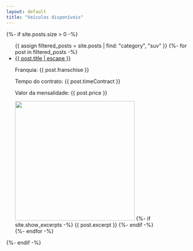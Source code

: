 ```yaml
---
layout: default
title: "Veículos disponíveis"
---
```


{%- if site.posts.size > 0 -%}
  <ul class="post-list">
    {{ assign filtered_posts = site.posts | find: "category", "suv" }}
    {%- for post in filtered_posts -%}
    <li>
      <a class="post-link" href="{{ post.url | relative_url }}">
        {{ post.title | escape }}
      </a>
      <p>Franquia: {{ post.franschise }}</p>
      <p>Tempo do contrato: {{ post.timeContract }}</p>
      <p>Valor da mensalidade: {{ post.price }}</p>
      <img src="{{ post.photo }}" width="322" />
      {%- if site.show_excerpts -%}
        {{ post.excerpt }}
      {%- endif -%}
    </li>
    {%- endfor -%}
  </ul>
{%- endif -%}